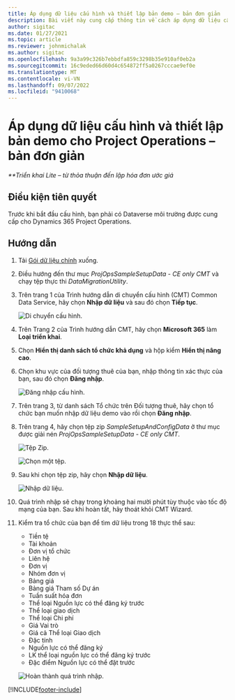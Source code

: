 ```yaml
---
title: Áp dụng dữ liệu cấu hình và thiết lập bản demo – bản đơn giản
description: Bài viết này cung cấp thông tin về cách áp dụng dữ liệu cấu hình và thiết lập demo cho Hoạt động dự án.
author: sigitac
ms.date: 01/27/2021
ms.topic: article
ms.reviewer: johnmichalak
ms.author: sigitac
ms.openlocfilehash: 9a3a99c326b7ebbdfa859c3298b35e910af0eb2a
ms.sourcegitcommit: 16c9eded66d60d4c654872ff5a0267cccae9ef0e
ms.translationtype: MT
ms.contentlocale: vi-VN
ms.lasthandoff: 09/07/2022
ms.locfileid: "9410068"
---
```

# <a name="apply-demo-setup-and-configuration-data-for-project-operations---lite"></a>Áp dụng dữ liệu cấu hình và thiết lập bản demo cho Project Operations – bản đơn giản 

_**Triển khai Lite – từ thỏa thuận đến lập hóa đơn ước giá_



## <a name="prerequisites"></a>Điều kiện tiên quyết

Trước khi bắt đầu cấu hình, bạn phải có Dataverse môi trường được cung cấp cho Dynamics 365 Project Operations.


## <a name="instructions"></a>Hướng dẫn

1. Tải [Gói dữ liệu chính](https://download.microsoft.com/download/3/4/1/341bf279-a64f-4baa-af31-ce624859b518/ProjOpsSampleSetupData-%20CE%20only.zip) xuống. 
2. Điều hướng đến thư mục *ProjOpsSampleSetupData - CE only CMT* và chạy tệp thực thi *DataMigrationUtility*.
3. Trên trang 1 của Trình hướng dẫn di chuyển cấu hình (CMT) Common Data Service, hãy chọn **Nhập dữ liệu** và sau đó chọn **Tiếp tục**.

    ![Di chuyển cấu hình.](./media/1ConfigurationMigration.png)

4. Trên Trang 2 của Trình hướng dẫn CMT, hãy chọn **Microsoft 365** làm **Loại triển khai**.
5. Chọn **Hiển thị danh sách tổ chức khả dụng** và hộp kiểm **Hiển thị nâng cao**.
6. Chọn khu vực của đối tượng thuê của bạn, nhập thông tin xác thực của bạn, sau đó chọn **Đăng nhập**.

   ![Đăng nhập cấu hình.](./media/2ConfigurationSignin.png)

7. Trên trang 3, từ danh sách Tổ chức trên Đối tượng thuê, hãy chọn tổ chức bạn muốn nhập dữ liệu demo vào rồi chọn **Đăng nhập**.
8. Trên trang 4, hãy chọn tệp zip *SampleSetupAndConfigData* ở thư mục được giải nén *ProjOpsSampleSetupData - CE only CMT*.

   ![Tệp Zip.](./media/3ZipFile.png)

   ![Chọn một tệp.](./media/4SelectAFile.png)

9. Sau khi chọn tệp zip, hãy chọn **Nhập dữ liệu**.

   ![Nhập dữ liệu.](./media/5ImportData.png)

10. Quá trình nhập sẽ chạy trong khoảng hai mười phút tùy thuộc vào tốc độ mạng của bạn. Sau khi hoàn tất, hãy thoát khỏi CMT Wizard. 
11. Kiểm tra tổ chức của bạn để tìm dữ liệu trong 18 thực thể sau:

    -   Tiền tệ
    -   Tài khoản
    -   Đơn vị tổ chức
    -   Liên hệ
    -   Đơn vị
    -   Nhóm đơn vị
    -   Bảng giá
    -   Bảng giá Tham số Dự án 
    -   Tuần suất hóa đơn
    -   Thể loại Nguồn lực có thể đăng ký trước
    -   Thể loại giao dịch
    -   Thể loại Chi phí
    -   Giá Vai trò
    -   Giá cả Thể loại Giao dịch
    -   Đặc tính
    -   Nguồn lực có thể đăng ký
    -   LK thể loại nguồn lực có thể đăng ký trước
    -   Đặc điểm Nguồn lực có thể đặt trước

    ![Hoàn thành quá trình nhập.](./media/6CompleteImport.png)


[!INCLUDE[footer-include](../includes/footer-banner.md)]
